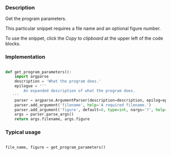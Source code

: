 ### Description
Get the program parameters.

This particular snippet requires a file name and an optional figure number.

To use the snippet, click the *Copy to clipboard* at the upper left of the code blocks.

### Implementation
``` python

def get_program_parameters():
    import argparse
    description = 'What the program does.'
    epilogue = '''
        An expanded description of what the program does.
   '''
    parser = argparse.ArgumentParser(description=description, epilog=epilogue)
    parser.add_argument('filename', help='A required filename.')
    parser.add_argument('figure', default=0, type=int, nargs='?', help='An optional fugure number.')
    args = parser.parse_args()
    return args.filename, args.figure


```

### Typical usage
``` python

file_name, figure = get_program_parameters()

```